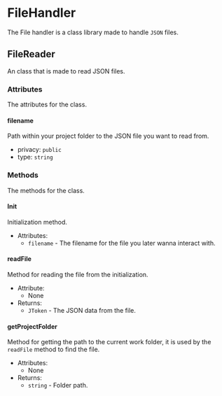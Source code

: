 # FileHandler
The File handler is a class library made to handle `JSON` files.

## FileReader
An class that is made to read JSON files.
### Attributes
The attributes for the class.
#### filename
Path within your project folder to the JSON file you want to read from.
- privacy: `public`
- type: `string`

### Methods
The methods for the class.
#### Init
Initialization method.
- Attributes:
    - `filename` -  The filename for the file you later wanna interact with.
#### readFile
Method for reading the file from the initialization.
- Attribute:
    - None
- Returns:
    - `JToken` - The JSON data from the file.
#### getProjectFolder
Method for getting the path to the current work folder, it is used by the `readFile` method to find the file.
- Attributes:
    - None
- Returns:
    - `string` - Folder path.
